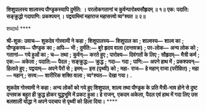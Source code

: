 **शिशुपालस्य शाल्वस्य पौण्ड्रकस्यापि दुर्मति: ।** **परलोकगतानां च कुर्वन्पारोक्ष्यसौहृदम् ॥ १॥** **एक: पदाति: सङ्क्रुद्धो गदापाणि: प्रकश्पयन् ।** **पद्वयामिमां महाराज महासत्त्वो व्य²श्यत ॥ २॥** 

शब्दार्थ **** 

**श्री-शुक: उवाच—** **शुकदेव गोस्वामी ने कहा** **; शिशुपालस्य—** **शिशुपाल का** **; शाल्वस्य—** **शाल्व का** **; पौण्ड्रकस्य—** **पौण्ड्रक** **का** **; अपि—** **भी** **; दुर्मति:—** **बुरे हृदय वाला (दन्तवक्र)** **; पर-लोक—** **अन्य लोक को** **; गतानां—** **गये हुओं का** **; च—** **तथा** **;** **कुर्वन्—** **करते हुए** **; पारोक्ष्य—** **दिवंगतों के लिए** **; सौहृदम्—** **मैत्री कर्म** **; एक:—** **अकेला** **; पदाति:—** **पैदल** **; सङ्क्रुद्ध:—** **क्रुद्ध** **;** **गदा—** **गदा** **; पाणि:—** **अपने हाथ में** **; प्रकश्पयन्—** **हिलाते हुए** **; पद्वयाम्—** **अपने पैरों से** **; इमम्—** **इस (पृथ्वी) को** **; महा-** **राज—** **हे महान् राजा (परीक्षित)** **; महा—** **महान्** **; सत्त्व:—** **शारीरिक शक्ति वाला** **; व्य²श्यत—** **देखा गया।** **.** 

**शुकदेव गोस्वामी ने कहा : अन्य लोकों को गये हुए शिशुपाल, शाल्व तथा पौण्ड्रक के** **प्रति मैत्री-भाव होने से दुष्ट दन्तवक्र बहुत ही क्रुद्ध होकर युद्धभूमि में प्रकट हुआ। हे राजन्,** **एकदम अकेला, पैदल एवं हाथ में गदा लिए उस बलशाली योद्धा ने अपने पदचाप से पृथ्वी को** **हिला दिया।** **** 